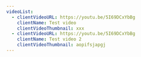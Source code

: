 ```yaml
---
videoList:
  - clientVideoURL: https://youtu.be/5I69DCxYbBg
    clientName: Test video
    clientVideoThumbnail: xxx
  - clientVideoURL: https://youtu.be/5I69DCxYbBg
    clientName: Test video 2
    clientVideoThumbnail: aopifsjapgj
---
```

